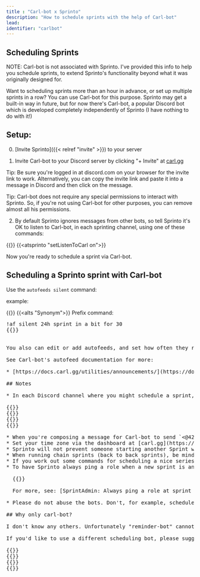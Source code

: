 ```yaml
---
title : "Carl-bot x Sprinto"
description: "How to schedule sprints with the help of Carl-bot"
lead: 
identifier: "carlbot"
---
```


## Scheduling Sprints

NOTE: Carl-bot is not associated with Sprinto. I've provided this info to help you schedule sprints, to extend Sprinto's functionality beyond what it was originally designed for.

Want to scheduling sprints more than an hour in advance, or set up multiple sprints in a row? You can use Carl-bot for this purpose. Sprinto may get a built-in way in future, but for now there's Carl-bot, a popular Discord bot which is developed completely independently of Sprinto (I have nothing to do with it!)

## Setup:

0. [Invite Sprinto]({{< relref "invite" >}}) to your server

1. Invite Carl-bot to your Discord server by clicking "+ Invite" at [carl.gg](https://carl.gg/)

  Tip: Be sure you're logged in at discord.com on your browser for the invite link to work. Alternatively, you can copy the invite link and paste it into a message in Discord and then click on the message.

  Tip: Carl-bot does not require any special permissions to interact with Sprinto. So, if you're not using Carl-bot for other purposes, you can remove almost all his permissions.

2. By default Sprinto ignores messages from other bots, so tell Sprinto it's OK to listen to Carl-bot, in each sprinting channel, using one of these commands:

{{<slash name="setup-set-listen-to-carl" key0="setting" val0="On">}} 
{{<atsprinto "setListenToCarl on">}} 

Now you're ready to schedule a sprint via Carl-bot.

## Scheduling a Sprinto sprint with Carl-bot

Use the `autofeeds silent` command:

example:

{{<slash carl="true" name="autofeeds silent" key0="duration" val0="24h" key1="message" val1="<@421646775749967872> sprint in a bit for 30" >}}
{{<alts "Synonym">}}
Prefix command:

<pre>!af silent 24h sprint in a bit for 30
{{</alts>}}


You also can edit or add autofeeds, and set how often they recur, in the Carl-bot dashboard: [carl.gg](https://carl.gg/). 

See Carl-bot's autofeed documentation for more: 

* [https://docs.carl.gg/utilities/announcements/](https://docs.carl.gg/utilities/announcements/)

## Notes

* In each Discord channel where you might schedule a sprint, be sure to use:

{{<atsprinto "setListenToCarl on">}} 
{{<alts Synonym>}}
{{<slash name="setup-set-listen-to-carl" key0="setting" val0="On">}}
{{</alts>}}
 
* When you're composing a message for Carl-bot to send `<@421646775749967872>` becomes `@Sprinto`. Writing it in long form with Sprinto's ID like this is more reliable than just typing `@Sprinto`
* Set your time zone via the dashboard at [carl.gg](https://carl.gg/) 
* Sprinto will not prevent someone starting another Sprint which conflicts with Carl-scheduled sprints.
* When running chain sprints (back to back sprints), be mindful of the "end time" to finish up Sprint. You can set this manually to make it more predictable. (And you might want to give another minute between sprints to be sure they don't overlap). For example, this sprint gives 5 minutes for word counts: `sprint in 2 for 15 endtime 5`
* If you work out some commands for scheduling a nice series sprints, feel free to share it on the Sprinto discord server. I would like to add more examples or tips to this doc. 
* To have Sprinto always ping a role when a new sprint is announced. Use:
 
  {{<slash name="setup-pingroles-set" key0="role" val0="_@role_">}} 

  For more, see: [SprintAdmin: Always ping a role at sprint start]({{< relref "faq#always-ping-a-role-at-sprint-start" >}})
   
* Please do not abuse the bots. Don't, for example, schedule very large numbers of sprints that you don't intend for anyone to join. Abuse may lead to your account and/or your Discord server being barred from using Sprinto.

## Why only carl-bot?

I don't know any others. Unfortunately "reminder-bot" cannot be used (because Sprinto can't see its webhook-style reminder messages).

If you'd like to use a different scheduling bot, please suggest it on the Sprinto Discord or with the feedback command:

{{<slash name="feedback" key0="your-feedback" val0="Here's my suggestion for another bot for Sprinto to listen to...">}}
{{<alts Synonym>}}
{{<atsprinto "feedback Here's my suggestion for another bot for Sprinto to listen to..." >}}
{{</alts>}}


